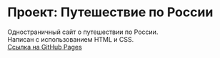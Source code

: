 # Проект: Путешествие по России

Одностраничный сайт о путешествии по России.\
Написан с использованием HTML и CSS.\
[Ссылка на GitHub Pages](https://drozdova-anastasia.github.io/russian-travel/index.html)
